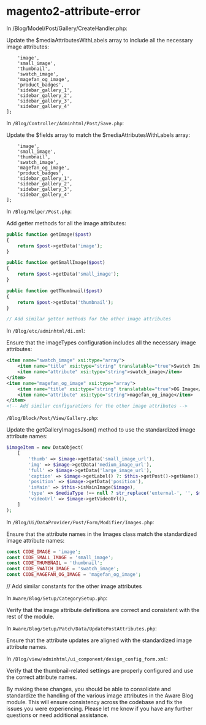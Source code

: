 # magento2-attribute-error


In /Blog/Model/Post/Gallery/CreateHandler.php:

Update the $mediaAttributesWithLabels array to include all the necessary image attributes:
```private $mediaAttributesWithLabels = [
    'image',
    'small_image',
    'thumbnail',
    'swatch_image',
    'magefan_og_image',
    'product_badges',
    'sidebar_gallery_1',
    'sidebar_gallery_2',
    'sidebar_gallery_3',
    'sidebar_gallery_4'
];
```


In `/Blog/Controller/Adminhtml/Post/Save.php`:

Update the $fields array to match the $mediaAttributesWithLabels array:
```$fields = [
    'image',
    'small_image',
    'thumbnail',
    'swatch_image',
    'magefan_og_image',
    'product_badges',
    'sidebar_gallery_1',
    'sidebar_gallery_2',
    'sidebar_gallery_3',
    'sidebar_gallery_4'
];
```


In `/Blog/Helper/Post.php`:

Add getter methods for all the image attributes:
```php
public function getImage($post)
{
    return $post->getData('image');
}

public function getSmallImage($post)
{
    return $post->getData('small_image');
}

public function getThumbnail($post)
{
    return $post->getData('thumbnail');
}

// Add similar getter methods for the other image attributes
```


In `/Blog/etc/adminhtml/di.xml`:

Ensure that the imageTypes configuration includes all the necessary image attributes:
```xml
<item name="swatch_image" xsi:type="array">
    <item name="title" xsi:type="string" translatable="true">Swatch Image</item>
    <item name="attribute" xsi:type="string">swatch_image</item>
</item>
<item name="magefan_og_image" xsi:type="array">
    <item name="title" xsi:type="string" translatable="true">OG Image</item>
    <item name="attribute" xsi:type="string">magefan_og_image</item>
</item>
<!-- Add similar configurations for the other image attributes -->
```


`/Blog/Block/Post/View/Gallery.php`:

Update the getGalleryImagesJson() method to use the standardized image attribute names:
```php
$imageItem = new DataObject(
    [
        'thumb' => $image->getData('small_image_url'),
        'img' => $image->getData('medium_image_url'),
        'full' => $image->getData('large_image_url'),
        'caption' => $image->getLabel() ?: $this->getPost()->getName(),
        'position' => $image->getData('position'),
        'isMain' => $this->isMainImage($image),
        'type' => $mediaType !== null ? str_replace('external-', '', $mediaType) : '',
        'videoUrl' => $image->getVideoUrl(),
    ]
);
```


In `/Blog/Ui/DataProvider/Post/Form/Modifier/Images.php`:

Ensure that the attribute names in the Images class match the standardized image attribute names:
```php
const CODE_IMAGE = 'image';
const CODE_SMALL_IMAGE = 'small_image';
const CODE_THUMBNAIL = 'thumbnail';
const CODE_SWATCH_IMAGE = 'swatch_image';
const CODE_MAGEFAN_OG_IMAGE = 'magefan_og_image';
```
// Add similar constants for the other image attributes



In `Aware/Blog/Setup/CategorySetup.php`:

Verify that the image attribute definitions are correct and consistent with the rest of the module.


In `Aware/Blog/Setup/Patch/Data/UpdatePostAttributes.php`:

Ensure that the attribute updates are aligned with the standardized image attribute names.


In `/Blog/view/adminhtml/ui_component/design_config_form.xml`:

Verify that the thumbnail-related settings are properly configured and use the correct attribute names.



By making these changes, you should be able to consolidate and standardize the handling of the various image attributes in the Aware Blog module. This will ensure consistency across the codebase and fix the issues you were experiencing.
Please let me know if you have any further questions or need additional assistance.
